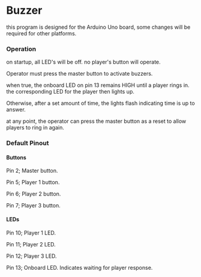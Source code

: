 # Buzzer

this program is designed for the Arduino Uno board, some changes will be required for other platforms. 

### Operation
on startup, all LED's will be off. no player's button will operate. 

Operator must press the master button to activate buzzers.

when true, the onboard LED on pin 13 remains HIGH until a player rings in. the corresponding LED for the player then lights up.

Otherwise, after a set amount of time, the lights flash indicating time is up to answer.

at any point, the operator can press the master button as a reset to allow players to ring in again.


### Default Pinout 

#### Buttons
Pin 2; Master button.

Pin 5; Player 1 button.

Pin 6; Player 2 button.

Pin 7; Player 3 button.


#### LEDs 
Pin 10; Player 1 LED. 

Pin 11; Player 2 LED.

Pin 12; Player 3 LED.

Pin 13; Onboard LED. Indicates waiting for player response. 
